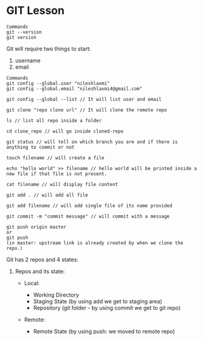 # GIT Lesson

```Git:  
Commands
git --version
git version
```

Git will require two things to start:

1. username
2. email

```Git:  
Commands
git config --global.user "nileshlaxmi"
git config --global.email "nileshlaxmi4@gmail.com"

git config --global --list // It will list user and email

git clone "repo clone url" // It will clone the remote repo

ls // list all repo inside a folder

cd clone_repo // will go inside cloned-repo

git status // will tell on which branch you are and if there is anything to commit or not

touch filename // will create a file

echo "hello world" >> filename // hello world will be printed inside a new file if that file is not present.

cat filename // will display file content

git add . // will add all file

git add filename // will add single file of its name provided

git commit -m "commit message" // will commit with a message

git push origin master
or
git push
(in master: upstream link is already created by when we clone the repo.)

```

Git has 2 repos and 4 states:

1. Repos and its state:

    * Local:
        * Working Directory
        * Staging State (by using add we get to staging area)
        * Repository (git folder - by using commit we get to git repo)

    * Remote:
        * Remote State (by using push: we moved to remote repo)

